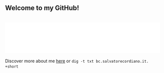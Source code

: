 ## Welcome to my GitHub!

<br/>

<div align="center">
    <a href="https://www.salvatorecordiano.it/">
        <img height="100" src="https://raw.githubusercontent.com/salvatorecordiano/salvatorecordiano/test/welcome.svg?sanitized=true&v=20201115" alt="Welcome to my GitHub!" />
    </a>
</div>

Discover more about me [here](https://www.salvatorecordiano.it) or `dig -t txt bc.salvatorecordiano.it. +short`
